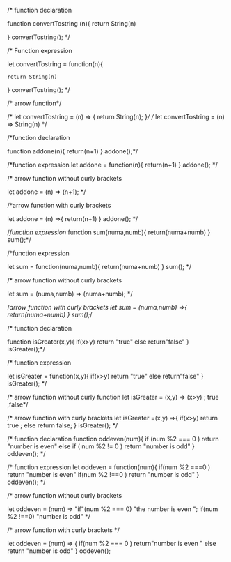 /* function declaration

function convertTostring (n){
    return String(n)

}
convertTostring();
*/


/* Function expression

let convertTostring = function(n){

    return String(n)
}
convertTostring(); */

/* arrow function*/

/*
let convertTostring = (n) => {
  return  String(n);
}*/
/*
let convertTostring = (n) => String(n) */

/*function declaration

function addone(n){
    return(n+1)
}
addone();*/

/*function expression
let addone = function(n){
    return(n+1)
}
addone(); */

/* arrow function without curly brackets

let addone = (n) => (n+1); */

 /*arrow function with curly brackets

let addone = (n) =>{
    return(n+1)
}
addone(); */

/*function expression*
function sum(numa,numb){
    return(numa+numb)
}
sum();*/

/*function expression

let sum = function(numa,numb){
    return(numa+numb)
}
sum();
*/ 

/* arrow function without curly brackets 

let sum = (numa,numb) => (numa+numb); */

/*arrow function with curly brackets 
 let sum = (numa,numb) =>{
    return(numa+numb)
 }
 sum();*/

 /* function declaration

function isGreater(x,y){
if(x>y)
return "true"
else 
return"false"
}
isGreater();*/

/* function expression 

let isGreater = function(x,y){
    if(x>y)
return "true"
else 
return"false"
}
isGreater();
*/

/* arrow function without curly function 
let isGreater = (x,y) => (x>y) ; true ,false*/


/* arrow function with curly brackets 
let isGreater =(x,y) =>{
    if(x>y)
    return true ; 
    else
    return false; }
isGreater(); */

/* function declaration 
function oddeven(num){
    if (num %2 === 0 )
    return "number is even"
    else if ( num %2 != 0 )
    return "number is odd"
}
oddeven(); */

/* function expression 
 let oddeven = function(num){
    if(num %2 ===0 )
    return "number is even"
    if(num %2 !==0 )
    return "number is odd"
 }
 oddeven(); */

 /* arrow function  without curly brackets 

 let oddeven = (num) => "if"(num %2 === 0) "the number is even ";  if(num %2 !==0) "number is odd" */

 /* arrow function with curly brackets */

 let oddeven = (num) => {
    if(num %2 === 0 )
    return"number is even "
    else 
    return "number is odd"
 }
 oddeven(); 
